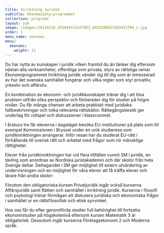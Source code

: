 ```yaml
---
title: Inriktning Juridik
subtitle: Ekonomi&shy;programmet
collection: programs
layout: sub
image: /images/16124218_455844131427852_8435288921503432704_n.jpg
order: 1
menu_name: ekonomi
menu:
  ekonomi:
    weight: 11
---
```


Du har nytta av kunskaper i juridik vilken framtid du än
tänker dig eftersom nästan alla verksamheter, offentliga
som privata, styrs av rättsliga ramar. Ekonomiprogrammet
Inriktning juridik vänder sig till dig som är intresserad av
hur det svenska samhället fungerar och vilka regler som
styr privatliv, yrkesliv och affärsliv.

En kombination av ekonomi- och juridikkunskaper tränar
dig i att lösa problem utifrån olika perspektiv och förbereder
dig för studier på högre nivåer. Du får många chanser
att arbeta praktiskt med juridiska fallbeskrivningar och
tolka relevanta rättskällor. Rättegångsbesök ger underlag
för rollspel och diskussioner i klassrummet.

I årskurs tre får eleverna i dagsläget besöka EU-institutioner
på plats som till exempel Kommissionen i Bryssel under
en unik studieresa som juridikinriktningen arrangerar.
Inför resan har du studerat EU-rätt i förhållande till svensk
rätt och arbetat med frågor som rör mänskliga rättigheter.

Elever från juridikinriktningen har vid flera tillfällen vunnit SM i juridik, en tävling som anordnas av Nordiska juristakademin och där skolor från hela Sverige deltar. Deltagandet i SM ger möjlighet till extern utvärdering av undervisningen och en möjlighet för våra elever att få träffa elever och lärare från andra skolor:

Förutom den obligatoriska kursen Privatjuridik ingår
också kurserna Affärsjuridik samt Rätten och samhället i
Inriktning juridik. Kurserna i filosofi och psykologi tränar
förmågan att diskutera juridiska och ekonomiska frågor i
samhället ur en rättsfilosofisk och etisk synvinkel.

Hos oss får du efter genomförda studier full behörighet till
fortsatta ekonomistudier på högskolenivå eftersom kursen
Matematik 3 är obligatorisk. Dessutom ingår kurserna
Företagsekonomi 2 och Moderna språk.

